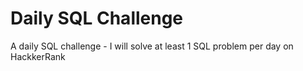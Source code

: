 # Daily SQL Challenge
A daily SQL challenge -  I will solve at least 1 SQL problem per day on HackkerRank
